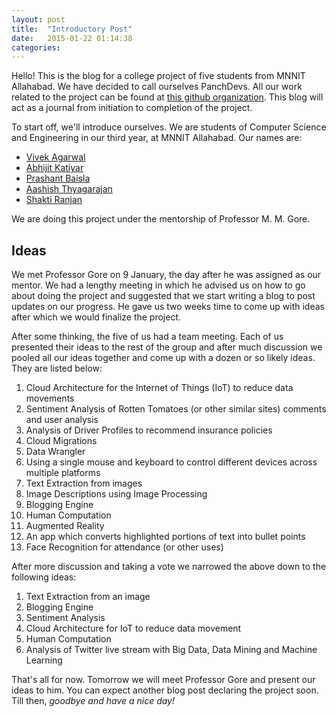 ```yaml
---
layout: post
title:  "Introductory Post"
date:   2015-01-22 01:14:38
categories:
---
```

Hello!
This is the blog for a college project of five students from MNNIT Allahabad.
We have decided to call ourselves PanchDevs.
All our work related to the project can be found at [this github organization](https://github.com/panchdevs).
This blog will act as a journal from initiation to completion of the project.

To start off, we'll introduce ourselves.
We are students of Computer Science and Engineering in our third year, at MNNIT Allahabad.
Our names are:

* [Vivek Agarwal](https://github.com/vivek-17)
* [Abhijit Katiyar](https://github.com/abhijitkatiyar)
* [Prashant Baisla](https://github.com/pbaisla)
* [Aashish Thyagarajan](https://github.com/aashishthy)
* [Shakti Ranjan](https://github.com/India458)

We are doing this project under the mentorship of Professor M. M. Gore.


Ideas
-----
We met Professor Gore on 9 January, the day after he was assigned as our mentor.
We had a lengthy meeting in which he advised us on how to go about doing the project and suggested that we start writing a blog to post updates on our progress.
He gave us two weeks time to come up with ideas after which we would finalize the project.

After some thinking, the five of us had a team meeting.
Each of us presented their ideas to the rest of the group and after much discussion we pooled all our ideas together and come up with a dozen or so likely ideas.
They are listed below:

1. Cloud Architecture for the Internet of Things (IoT) to reduce data movements
2. Sentiment Analysis of Rotten Tomatoes (or other similar sites) comments and user analysis
3. Analysis of Driver Profiles to recommend insurance policies
4. Cloud Migrations
5. Data Wrangler
6. Using a single mouse and keyboard to control different devices across multiple platforms
7. Text Extraction from images
8. Image Descriptions using Image Processing
9. Blogging Engine
10. Human Computation
11. Augmented Reality
12. An app which converts highlighted portions of text into bullet points
13. Face Recognition for attendance (or other uses)


After more discussion and taking a vote we narrowed the above down to the following ideas: 

1. Text Extraction from an image
2. Blogging Engine
3. Sentiment Analysis
4. Cloud Architecture for IoT to reduce data movement
5. Human Computation
6. Analysis of Twitter live stream with Big Data, Data Mining and Machine Learning

That's all for now.
Tomorrow we will meet Professor Gore and present our ideas to him.
You can expect another blog post declaring the project soon.
Till then, *goodbye and have a nice day!*